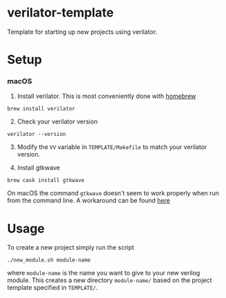 # verilator-template
Template for starting up new projects using verilator.

# Setup

### macOS
1. Install verilator. This is most conveniently done with [homebrew](https://brew.sh/)

`brew install verilator`

2. Check your verilator version

`verilator --version`

3. Modify the `VV` variable in `TEMPLATE/Makefile` to match your verilator version.

4. Install gtkwave

`brew cask install gtkwave`

On macOS the command `gtkwave` doesn't seem to work properly when run from the command line.
A workaround can be found [here](https://web.archive.org/web/20210117151608/http://labnote.me/gtkwave-macos-commandline-param/)

# Usage
To create a new project simply run the script

`./new_module.sh module-name`

where `module-name` is the name you want to give to your new verilog module. This creates a new directory `module-name/` based on the project template specified in `TEMPLATE/`.
